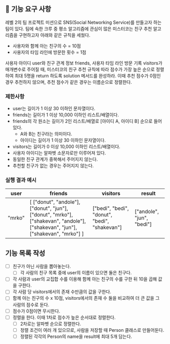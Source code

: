 ## 🚀 기능 요구 사항

레벨 2의 팀 프로젝트 미션으로 SNS(Social Networking Service)를 만들고자 하는 팀이 있다. 팀에 속한 크루 중 평소 알고리즘에 관심이 많은 미스터코는 친구 추천 알고리즘을 구현하고자 아래와 같은 규칙을 세웠다.

- 사용자와 함께 아는 친구의 수 = 10점 
- 사용자의 타임 라인에 방문한 횟수 = 1점

사용자 아이디 user와 친구 관계 정보 friends, 사용자 타임 라인 방문 기록 visitors가 매개변수로 주어질 때, 미스터코의 친구 추천 규칙에 따라 점수가 가장 높은 순으로 정렬하여 최대 5명을 return 하도록 solution 메서드를 완성하라. 이때 추천 점수가 0점인 경우 추천하지 않으며, 추천 점수가 같은 경우는 이름순으로 정렬한다.

### 제한사항

- user는 길이가 1 이상 30 이하인 문자열이다.
- friends는 길이가 1 이상 10,000 이하인 리스트/배열이다.
- friends의 각 원소는 길이가 2인 리스트/배열로 [아이디 A, 아이디 B] 순으로 들어있다.
  - A와 B는 친구라는 의미이다.
  - 아이디는 길이가 1 이상 30 이하인 문자열이다.
- visitors는 길이가 0 이상 10,000 이하인 리스트/배열이다.
- 사용자 아이디는 알파벳 소문자로만 이루어져 있다.
- 동일한 친구 관계가 중복해서 주어지지 않는다.
- 추천할 친구가 없는 경우는 주어지지 않는다.

### 실행 결과 예시

| user | friends | visitors | result |
| --- | --- | --- | --- |
| "mrko" | [ ["donut", "andole"], ["donut", "jun"], ["donut", "mrko"], ["shakevan", "andole"], ["shakevan", "jun"], ["shakevan", "mrko"] ] | ["bedi", "bedi", "donut", "bedi", "shakevan"] | ["andole", "jun", "bedi"] |

## 기능 목록 작성
- [ ] 친구가 아닌 사람을 뽑아놓는다.
  - [ ] 각 사람의 친구 목록 중에 user의 이름이 있으면 둘은 친구다.
- [ ] 각 사람과 user의 교집합 수를 이용해 함께 아는 친구의 수를 구한 뒤 10을 곱해 값을 구한다.
- [ ] 각 사람 당 visitors에서의 존재 수만큼의 값을 구한다.
- [ ] 함께 아는 친구의 수 x 10점, visitors에서의 존재 수 둘을 비교하여 더 큰 값을 그 사람의 점수로 둔다.
- [ ] 점수가 0점이면 무시한다.
- [ ] 정렬을 한다. 이때 1차로 점수가 높은 순서대로 정렬한다.
  - [ ] 2차로는 알파벳 순으로 정렬한다.
  - [ ] 정렬 조건이 여러 개 있으므로, 사람을 저장할 때 Person 클래스로 만들어둔다.
  - [ ] 정렬된 각각의 Person의 name을 result에 최대 5개 담는다.
